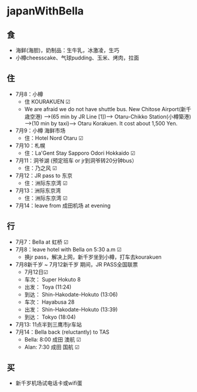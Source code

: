 # japanWithBella
## 食
  - 海鲜(海胆)，奶制品：生牛乳，冰激凌，生巧
  - 小樽cheesscake、气球pudding、玉米、烤肉，拉面
## 住
  - 7月8：小樽 
    - 住 KOURAKUEN ☑
    - We are afraid we do not have shuttle bus.
New Chitose Airport(新千歳空港) —->(65 min by JR Line [1])—-> Otaru-Chikko Station(小樽築港) —->(10 min by taxi)—-> Otaru Korakuen. It cost about 1,500 Yen.
  - 7月9：小樽 海鲜市场
    - 住：Hotel Nord Otaru ☑
  - 7月10：札幌
    - 住：La'Gent Stay Sapporo Odori Hokkaido ☑
  - 7月11：洞爷湖  (预定班车 or jr到洞爷转20分钟bus）
    - 住：乃之风 ☑
  - 7月12：JR pass to 东京
    - 住：洲际东京湾 ☑
  - 7月13：洲际东京湾
    - 住：洲际东京湾 ☑
  - 7月14：leave from 成田机场 at evening
## 行
  - 7月7：Bella at 虹桥 ☑
  - 7月8：leave hotel with Bella on 5:30 a.m ☑ 
    - 换jr pass，解决上网，新千岁坐到小樽，打车去kourakuen
  - 7月8新千岁 ~ 7月12新千岁 期间，JR PASS全国联票
    - 7月12日☑
     - 车次： Super Hokuto 8
     - 出发： Toya (11:24)
     - 到达： Shin-Hakodate-Hokuto (13:06)
     - 车次： Hayabusa 28
     - 出发： Shin-Hakodate-Hokuto (13:39)
     - 到达： Tokyo (18:04)
  - 7月13: 11点半到三鹰市jr车站
  - 7月14：Bella back (reluctantly) to TAS 
    - Bella: 8:00 成田 澳航 ☑
    - Alan: 7:30 成田 国航 ☑
## 买
  - 新千岁机场试电话卡或wifi蛋
